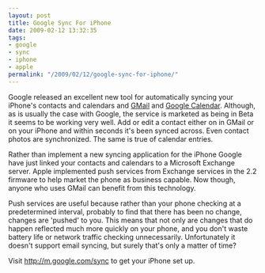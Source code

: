```yaml
---
layout: post
title: Google Sync For iPhone
date: 2009-02-12 13:32:35
tags:
- google
- sync
- iphone
- apple
permalink: "/2009/02/12/google-sync-for-iphone/"
---
```

Google released an excellent new tool for automatically syncing your iPhone's contacts and calendars and
<a href="http://mail.google.com">GMail</a> and <a href="http://www.google.com/calendar">Google Calendar</a>.
Although, as is usually the case with Google, the service is marketed as being in Beta it seems to be working
very well. Add or edit a contact either on in GMail or on your iPhone and within seconds it's been synced across.
Even contact photos are synchronized. The same is true of calendar entries.

Rather than implement a new syncing application for the iPhone Google have just linked your contacts and calendars to a
Microsoft Exchange server. Apple implemented push services from Exchange services in the 2.2 firmware to help market the
phone as business capable. Now though, anyone who uses GMail can benefit from this technology.

Push services are useful because rather than your phone checking at a predetermined interval, probably to find that
there has been no change, changes are 'pushed' to you. This means that not only are changes that do happen reflected
much more quickly on your phone, and you don't waste battery life or network traffic checking unnecessarily. Unfortunately
it doesn't support email syncing, but surely that's only a matter of time?

Visit <a href="http://m.google.com/sync">http://m.google.com/sync</a> to get your iPhone set up.
